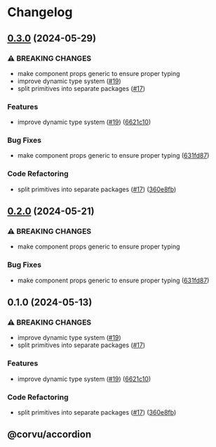 # Changelog

## [0.3.0](https://github.com/hngngn/corvu/compare/@corvu/accordion-v0.2.0...@corvu/accordion@0.3.0) (2024-05-29)


### ⚠ BREAKING CHANGES

* make component props generic to ensure proper typing
* improve dynamic type system ([#19](https://github.com/hngngn/corvu/issues/19))
* split primitives into separate packages ([#17](https://github.com/hngngn/corvu/issues/17))

### Features

* improve dynamic type system ([#19](https://github.com/hngngn/corvu/issues/19)) ([6621c10](https://github.com/hngngn/corvu/commit/6621c10abb4d6c740c6f489502bd9a6e4d4a2fa2))


### Bug Fixes

* make component props generic to ensure proper typing ([631fd87](https://github.com/hngngn/corvu/commit/631fd87b7175663404a569b793bc9a474eb6a2f0))


### Code Refactoring

* split primitives into separate packages ([#17](https://github.com/hngngn/corvu/issues/17)) ([360e8fb](https://github.com/hngngn/corvu/commit/360e8fb040c54ebd542dc244a5e10a7784e4388b))

## [0.2.0](https://github.com/corvudev/corvu/compare/@corvu/accordion@0.1.0...@corvu/accordion@0.2.0) (2024-05-21)


### ⚠ BREAKING CHANGES

* make component props generic to ensure proper typing

### Bug Fixes

* make component props generic to ensure proper typing ([631fd87](https://github.com/corvudev/corvu/commit/631fd87b7175663404a569b793bc9a474eb6a2f0))

## 0.1.0 (2024-05-13)


### ⚠ BREAKING CHANGES

* improve dynamic type system ([#19](https://github.com/corvudev/corvu/issues/19))
* split primitives into separate packages ([#17](https://github.com/corvudev/corvu/issues/17))

### Features

* improve dynamic type system ([#19](https://github.com/corvudev/corvu/issues/19)) ([6621c10](https://github.com/corvudev/corvu/commit/6621c10abb4d6c740c6f489502bd9a6e4d4a2fa2))


### Code Refactoring

* split primitives into separate packages ([#17](https://github.com/corvudev/corvu/issues/17)) ([360e8fb](https://github.com/corvudev/corvu/commit/360e8fb040c54ebd542dc244a5e10a7784e4388b))

## @corvu/accordion
